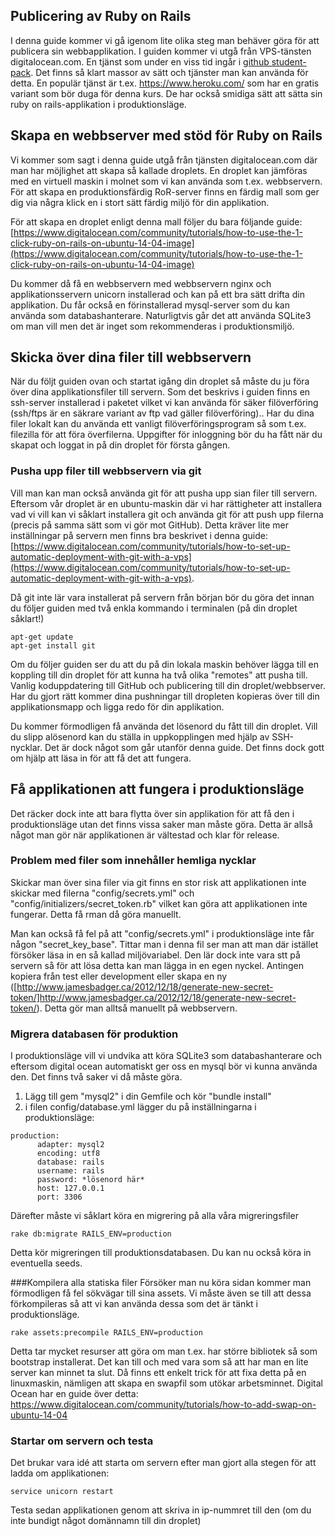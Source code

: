 ## Publicering av Ruby on Rails
I denna guide kommer vi gå igenom lite olika steg man behäver göra för att publicera sin webbapplikation. I guiden kommer vi utgå från VPS-tänsten digitalocean.com. En tjänst som under en viss tid ingår i [github student-pack](https://education.github.com/pack). Det finns så klart massor av sätt och tjänster man kan använda för detta. En populär tjänst är t.ex. https://www.heroku.com/ som har en gratis variant som bör duga för denna kurs. De har också smidiga sätt att sätta sin ruby on rails-applikation i produktionsläge. 


## Skapa en webbserver med stöd för Ruby on Rails
Vi kommer som sagt i denna guide utgå från tjänsten digitalocean.com där man har möjlighet att skapa så kallade droplets. En droplet kan jämföras med en virtuell maskin i molnet som vi kan använda som t.ex. webbservern. För att skapa en produktionsfärdig RoR-server finns en färdig mall som ger dig via några klick en i stort sätt färdig miljö för din applikation.

För att skapa en droplet enligt denna mall följer du bara följande guide:
[https://www.digitalocean.com/community/tutorials/how-to-use-the-1-click-ruby-on-rails-on-ubuntu-14-04-image](https://www.digitalocean.com/community/tutorials/how-to-use-the-1-click-ruby-on-rails-on-ubuntu-14-04-image)

Du kommer då få en webbservern med webbservern nginx och applikationsservern unicorn installerad och kan på ett bra sätt drifta din applikation. Du får också en förinstallerad mysql-server som du kan använda som databashanterare. Naturligtvis går det att använda SQLite3 om man vill men det är inget som rekommenderas i produktionsmiljö.

## Skicka över dina filer till webbservern
När du följt guiden ovan och startat igång din droplet så måste du ju föra över dina applikationsfiler till servern. Som det beskrivs i guiden finns en ssh-server installerad i paketet vilket vi kan använda för säker filöverföring (ssh/ftps är en säkrare variant av ftp vad gäller filöverföring).. Har du dina filer lokalt kan du använda ett vanligt filöverföringsprogram så som t.ex. filezilla för att föra överfilerna. Uppgifter för inloggning bör du ha fått när du skapat och loggat in på din droplet för första gången.


### Pusha upp filer till webbservern via git
Vill man kan man också använda git för att pusha upp sian filer till servern. Eftersom vår droplet är en ubuntu-maskin där vi har rättigheter att installera vad vi vill kan vi såklart installera git och använda git för att push upp filerna (precis på samma sätt som vi gör mot GitHub). Detta kräver lite mer inställningar på servern men finns bra beskrivet i denna guide:
[https://www.digitalocean.com/community/tutorials/how-to-set-up-automatic-deployment-with-git-with-a-vps](https://www.digitalocean.com/community/tutorials/how-to-set-up-automatic-deployment-with-git-with-a-vps).

Då git inte lär vara installerat på servern från början bör du göra det innan du följer guiden med två enkla kommando i terminalen (på din droplet såklart!)

<pre><code>apt-get update
apt-get install git
</code></pre>
Om du följer guiden ser du att du på din lokala maskin behöver lägga till en koppling till din droplet för att kunna ha två olika "remotes" att pusha till. Vanlig koduppdatering till GitHub och publicering till din droplet/webbserver. Har du gjort rätt kommer dina pushningar till dropleten kopieras över till din applikationsmapp och ligga redo för din applikation.

Du kommer förmodligen få använda det lösenord du fått till din droplet. Vill du slipp alösenord kan du ställa in uppkopplingen med hjälp av SSH-nycklar. Det är dock något som går utanför denna guide. Det finns dock gott om hjälp att läsa in för att få det att fungera.

## Få applikationen att fungera i produktionsläge
Det räcker dock inte att bara flytta över sin applikation för att få den i produktionsläge utan det finns vissa saker man måste göra. Detta är allså något man gör när applikationen är vältestad och klar för release.

### Problem med filer som innehåller hemliga nycklar
Skickar man över sina filer via git finns en stor risk att applikationen inte skickar med filerna "config/secrets.yml" och "config/initializers/secret_token.rb" vilket kan göra att applikationen inte fungerar. Detta få rman då göra manuellt.

Man kan också få fel på att "config/secrets.yml" i produktionsläge inte får någon "secret_key_base". Tittar man i denna fil ser man att man där istället försöker läsa in en så kallad miljövariabel. Den lär dock inte vara stt på servern så för att lösa detta kan man lägga in en egen nyckel. Antingen kopiera från test eller development eller skapa en ny ([http://www.jamesbadger.ca/2012/12/18/generate-new-secret-token/]http://www.jamesbadger.ca/2012/12/18/generate-new-secret-token/). Detta gör man alltså manuellt på webbservern.

### Migrera databasen för produktion
I produktionsläge vill vi undvika att köra SQLite3 som databashanterare och eftersom digital ocean automatiskt ger oss en mysql bör vi kunna använda den. Det finns två saker vi då måste göra.
1. Lägg till gem "mysql2" i din Gemfile och kör "bundle install"
2. i filen config/database.yml lägger du på inställningarna i produktionsläge:
<pre><code>production:
	  adapter: mysql2
	  encoding: utf8
	  database: rails
	  username: rails
	  password: *lösenord här*
	  host: 127.0.0.1
	  port: 3306</pre></code>

Därefter måste vi såklart köra en migrering på alla våra migreringsfiler

<pre><code>rake db:migrate RAILS_ENV=production</pre></code>
Detta kör migreringen till produktionsdatabasen. Du kan nu också köra in eventuella seeds.

###Kompilera alla statiska filer
Försöker man nu köra sidan kommer man förmodligen få fel sökvägar till sina assets. Vi måste även se till att dessa förkompileras så att vi kan använda dessa som det är tänkt i produktionsläge.

<pre><code>rake assets:precompile RAILS_ENV=production</pre></code>

Detta tar mycket resurser att göra om man t.ex. har större bibliotek så som bootstrap installerat. Det kan till och med vara som så att har man en lite server kan minnet ta slut. Då finns ett enkelt trick för att fixa detta på en linuxmaskin, nämligen att skapa en swapfil som utökar arbetsminnet. Digital Ocean har en guide över detta:
https://www.digitalocean.com/community/tutorials/how-to-add-swap-on-ubuntu-14-04

### Startar om servern och testa
Det brukar vara idé att starta om servern efter man gjort alla stegen för att ladda om applikationen:

<pre><code>service unicorn restart</pre></code>

Testa sedan applikationen genom att skriva in ip-nummret till den (om du inte bundigt något domännamn till din droplet)
